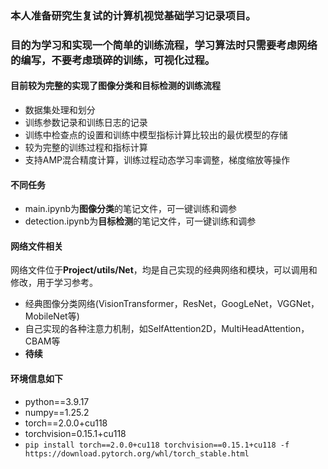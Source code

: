 ### 本人准备研究生复试的计算机视觉基础学习记录项目。
### 目的为学习和实现一个简单的训练流程，学习算法时只需要考虑网络的编写，不要考虑琐碎的训练，可视化过程。
#### 目前较为完整的实现了图像分类和目标检测的训练流程
- 数据集处理和划分
- 训练参数记录和训练日志的记录
- 训练中检查点的设置和训练中模型指标计算比较出的最优模型的存储
- 较为完整的训练过程和指标计算
- 支持AMP混合精度计算，训练过程动态学习率调整，梯度缩放等操作
#### 不同任务
- main.ipynb为**图像分类**的笔记文件，可一键训练和调参
- detection.ipynb为**目标检测**的笔记文件，可一键训练和调参
#### 网络文件相关
网络文件位于**Project/utils/Net**，均是自己实现的经典网络和模块，可以调用和修改，用于学习参考。
- 经典图像分类网络(VisionTransformer，ResNet，GoogLeNet，VGGNet，MobileNet等)
- 自己实现的各种注意力机制，如SelfAttention2D，MultiHeadAttention，CBAM等
- **待续**
#### 环境信息如下
- python==3.9.17
- numpy==1.25.2
- torch==2.0.0+cu118
- torchvision=0.15.1+cu118
- `pip install torch==2.0.0+cu118 torchvision==0.15.1+cu118 -f https://download.pytorch.org/whl/torch_stable.html`
